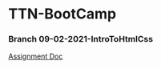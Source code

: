 # TTN-BootCamp

### Branch 09-02-2021-IntroToHtmlCss

[Assignment Doc](https://docs.google.com/document/d/13ZvPQaG0sZcvLKmYSmNk-IS04bTazSMlXHwcePxy9kM/edit?usp=sharing)